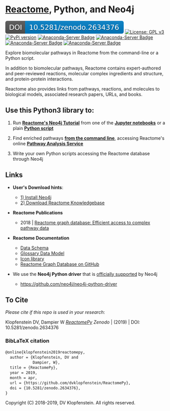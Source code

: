<head>
<meta name="google-site-verification" content="xtcuiHeruDqeFaBafCC9P4UUcGmcWNVRIj_ofiIDe1o" />
</head>

# [Reactome](https://reactome.org/), Python, and Neo4j
[![DOI](doc/images/badge_zenodo.2634376.svg)](https://doi.org/10.5281/zenodo.2634377)
[![License: GPL v3](https://img.shields.io/badge/License-GPLv3-blue.svg)](https://www.gnu.org/licenses/gpl-3.0)
[![PyPi version](https://pypip.in/v/ReactomePy/badge.png)](https://crate.io/packages/ReactomePy/)
[![Anaconda-Server Badge](https://anaconda.org/dvklopfenstein/reactomepy/badges/version.svg)](https://anaconda.org/dvklopfenstein/reactomepy)
[![Anaconda-Server Badge](https://anaconda.org/dvklopfenstein/reactomepy/badges/latest_release_date.svg)](https://anaconda.org/dvklopfenstein/reactomepy)
[![Anaconda-Server Badge](https://anaconda.org/dvklopfenstein/reactomepy/badges/platforms.svg)](https://anaconda.org/dvklopfenstein/reactomepy)
[![Anaconda-Server Badge](https://anaconda.org/dvklopfenstein/reactomepy/badges/installer/conda.svg)](https://conda.anaconda.org/dvklopfenstein)

Explore biomolecular pathways in Reactome from the command-line or a Python script.    

In addition to biomolecular pathways,
Reactome contains 
expert-authored and peer-reviewed
reactions, 
molecular complex ingredients and structure, and
protein-protein interactions.

Reactome also provides links from pathways, reactions, and molecules to 
biological models, associated research papers, URLs, and books.


## Use this Python3 library to:

  1) Run [**Reactome's Neo4j Tutorial**](https://reactome.org/dev/graph-database/extract-participating-molecules)
     from one of the [**Jupyter notebooks**](/src/ipy/tutorial/README.md)
     or a plain [**Python script**](/src/bin_neo4j/tutorial)

  2) Find enriched pathways
     [**from the command line**](/doc/md/README_analyses.md),
     accessing Reactome's online
     [**Pathway Analysis Service**](https://reactome.org/AnalysisService/) 

  3) Write your own Python scripts accessing the Reactome database through Neo4j


## Links
  * **User's Download hints**:
    * [1) Install Neo4j](/doc/md/README_install_neo4j.md)    
    * [2) Download Reactome Knowledgebase](/doc/md/README_download_hints.md)   
  * **Reactome Publications**
    * 2018 | [Reactome graph database: Efficient access to complex pathway data](https://journals.plos.org/ploscompbiol/article?rev=2&id=10.1371/journal.pcbi.1005968)
  * **Reactome Documentation**    
    * [Data Schema](https://reactome.org/content/schema/DatabaseObject)    
    * [Glossary Data Model](http://wiki.reactome.org/index.php/Glossary_Data_Model)    
    * [Icon library](https://reactome.org/icon-lib)    
    * [Reactome Graph Database on GitHub](https://github.com/reactome/graph-core)    

  * We use the **Neo4j Python driver** that is [officially supported](https://neo4j.com/developer/python) by Neo4j
    * https://github.com/neo4j/neo4j-python-driver

## To Cite

_Please cite if this repo is used in your research_:

Klopfenstein DV, Dampier W [_ReactomePy_](https://doi.org/10.5281/zenodo.2634376)
_Zenodo_ | (2019) | DOI: 10.5281/zenodo.2634376

### BibLaTeX citation

```
@online{klopfenstein2019reactomepy,
  author = {Klopfenstein, DV and 
            Dampier, W},
  title = {ReactomePy},
  year = 2019,
  month = apr,
  url = {https://github.com/dvklopfenstein/ReactomePy},
  doi = {10.5281/zenodo.2634376},
}
```

Copyright (C) 2018-2019, DV Klopfenstein. All rights reserved.

